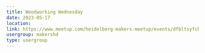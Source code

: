 ```yaml
---
title: Woodworking Wednesday
date: 2023-05-17
location: 
link: https://www.meetup.com/heidelberg-makers-meetup/events/dfbltsyfchbwb/
usergroup: makershd
type: usergroup
---
```

